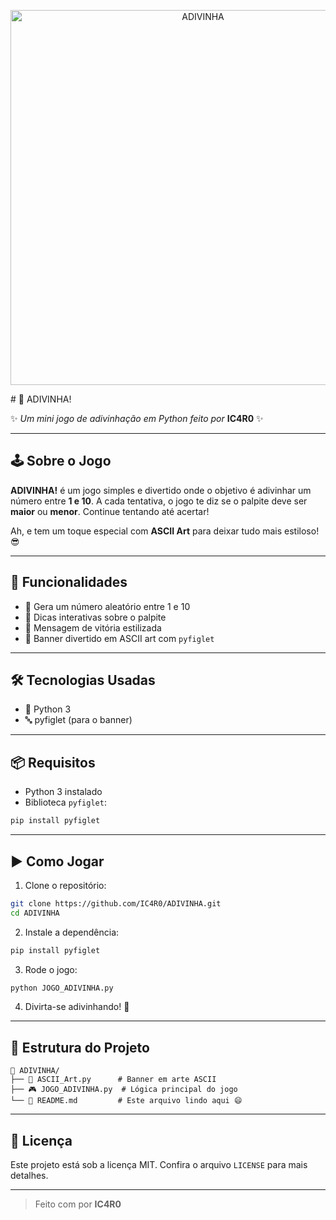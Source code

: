 <p align="center">
    <img src="banner.png" alt="ADIVINHA" width="600">
</p>
# 🎯 ADIVINHA!

✨ *Um mini jogo de adivinhação em Python feito por* **IC4R0** ✨

---

## 🕹️ Sobre o Jogo

**ADIVINHA!** é um jogo simples e divertido onde o objetivo é adivinhar um número entre **1 e 10**. A cada tentativa, o jogo te diz se o palpite deve ser **maior** ou **menor**. Continue tentando até acertar!

Ah, e tem um toque especial com **ASCII Art** para deixar tudo mais estiloso! 😎

---

## 🚀 Funcionalidades

- 🔢 Gera um número aleatório entre 1 e 10
- 💬 Dicas interativas sobre o palpite
- 🥳 Mensagem de vitória estilizada
- 🎨 Banner divertido em ASCII art com `pyfiglet`

---

## 🛠️ Tecnologias Usadas

- 🐍 Python 3
- 🔤 pyfiglet (para o banner)

---

## 📦 Requisitos

- Python 3 instalado
- Biblioteca `pyfiglet`:

```bash
pip install pyfiglet
```

---

## ▶️ Como Jogar

1. Clone o repositório:

```bash
git clone https://github.com/IC4R0/ADIVINHA.git
cd ADIVINHA
```

2. Instale a dependência:

```bash
pip install pyfiglet
```

3. Rode o jogo:

```bash
python JOGO_ADIVINHA.py
```

4. Divirta-se adivinhando! 🎉

---

## 📁 Estrutura do Projeto

```
📂 ADIVINHA/
├── 🎨 ASCII_Art.py      # Banner em arte ASCII
├── 🎮 JOGO_ADIVINHA.py  # Lógica principal do jogo
└── 📄 README.md         # Este arquivo lindo aqui 😄
```

---

## 📝 Licença

Este projeto está sob a licença MIT. Confira o arquivo `LICENSE` para mais detalhes.

---

> Feito com por **IC4R0**

